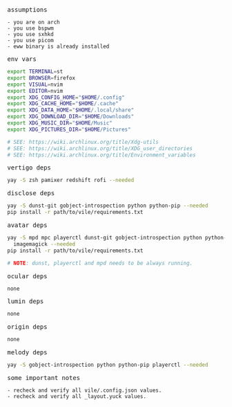 <samp>assumptions</samp>

```
- you are on arch
- you use bspwm
- you use sxhkd
- you use picom
- eww binary is already installed
```

<samp>env vars</samp>

```sh
export TERMINAL=st
export BROWSER=firefox
export VISUAL=nvim
export EDITOR=nvim
export XDG_CONFIG_HOME="$HOME/.config"
export XDG_CACHE_HOME="$HOME/.cache"
export XDG_DATA_HOME="$HOME/.local/share"
export XDG_DOWNLOAD_DIR="$HOME/Downloads"
export XDG_MUSIC_DIR="$HOME/Music"
export XDG_PICTURES_DIR="$HOME/Pictures"

# SEE: https://wiki.archlinux.org/title/Xdg-utils
# SEE: https://wiki.archlinux.org/title/XDG_user_directories
# SEE: https://wiki.archlinux.org/title/Environment_variables
```

<samp>vertigo deps</samp>

```sh
yay -S zsh pamixer redshift rofi --needed
```

<samp>disclose deps</samp>

```sh
yay -S dunst-git gobject-introspection python python-pip --needed
pip install -r path/to/vile/requirements.txt
```

<samp>avatar deps</samp>

```sh
yay -S mpd mpc playerctl dunst-git gobject-introspection python python-pip \
  imagemagick --needed
pip install -r path/to/vile/requirements.txt

# NOTE: dunst, playerctl and mpd needs to be always running.
```

<samp>ocular deps</samp>

```sh
none
```

<samp>lumin deps</samp>

```sh
none
```

<samp>origin deps</samp>

```sh
none
```

<samp>melody deps</samp>

```sh
yay -S gobject-introspection python python-pip playerctl --needed
```


<samp>some important notes</samp>

```
- recheck and verify all vile/.config.json values.
- recheck and verify all _layout.yuck values.
```
